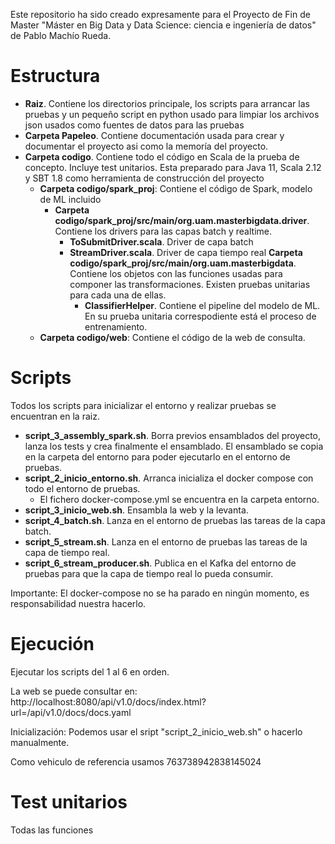 Este repositorio ha sido creado expresamente para el Proyecto de Fin de Master "Máster en Big Data y Data Science: ciencia e ingeniería de datos" de Pablo Machío Rueda.

# Estructura

- **Raiz**. Contiene los directorios principale, los scripts para arrancar las pruebas
  y un pequeño script en python usado para limpiar los archivos json usados como fuentes de datos para las pruebas
- **Carpeta Papeleo**. Contiene documentación usada para crear y documentar el proyecto asi como la memoría del proyecto.
- **Carpeta codigo**. Contiene todo el código en Scala de la prueba de concepto. Incluye test unitarios. Esta preparado para Java 11, Scala 2.12 y SBT 1.8 como herramienta de construcción del proyecto
  - **Carpeta codigo/spark_proj**: Contiene el código de Spark, modelo de ML incluido
    - **Carpeta codigo/spark_proj/src/main/org.uam.masterbigdata.driver**. Contiene los drivers para las capas batch y realtime.
      - **ToSubmitDriver.scala**. Driver de capa batch
      - **StreamDriver.scala**. Driver de capa tiempo real
        **Carpeta codigo/spark_proj/src/main/org.uam.masterbigdata**. Contiene los objetos con las funciones usadas para componer las transformaciones. Existen pruebas unitarias para cada una de ellas.
        - **ClassifierHelper**. Contiene el pipeline del modelo de ML. En su prueba unitaria correspodiente está el proceso de entrenamiento.
  - **Carpeta codigo/web**: Contiene el código de la web de consulta.

# Scripts

Todos los scripts para inicializar el entorno y realizar pruebas se encuentran en la raiz.

- **script_3_assembly_spark.sh**. Borra previos ensamblados del proyecto, lanza los tests y crea finalmente el ensamblado. El ensamblado se copia en la carpeta del entorno para poder ejecutarlo en el entorno de pruebas.
- **script_2_inicio_entorno.sh**. Arranca inicializa el docker compose con todo el entorno de pruebas.
  - El fichero docker-compose.yml se encuentra en la carpeta entorno.
- **script_3_inicio_web.sh**. Ensambla la web y la levanta.
- **script_4_batch.sh**. Lanza en el entorno de pruebas las tareas de la capa batch.
- **script_5_stream.sh**. Lanza en el entorno de pruebas las tareas de la capa de tiempo real.
- **script_6_stream_producer.sh**. Publica en el Kafka del entorno de pruebas para que la capa de tiempo real lo pueda consumir.

Importante: El docker-compose no se ha parado en ningún momento, es responsabilidad nuestra hacerlo.

# Ejecución

Ejecutar los scripts del 1 al 6 en orden.

La web se puede consultar en: http://localhost:8080/api/v1.0/docs/index.html?url=/api/v1.0/docs/docs.yaml

Inicialización:
Podemos usar el sript "script_2_inicio_web.sh" o hacerlo manualmente.

Como vehiculo de referencia usamos 763738942838145024

# Test unitarios

Todas las funciones
